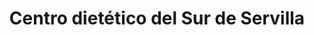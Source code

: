 ---
title: "Centro dietético del Sur de Servilla"
url: /sevilla/centro-dietetico-del-sur-de-servilla/
shop: herbolario
---